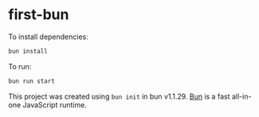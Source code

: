 # first-bun

To install dependencies:

```bash
bun install
```

To run:

```bash
bun run start
```

This project was created using `bun init` in bun v1.1.29. [Bun](https://bun.sh) is a fast all-in-one JavaScript runtime.
